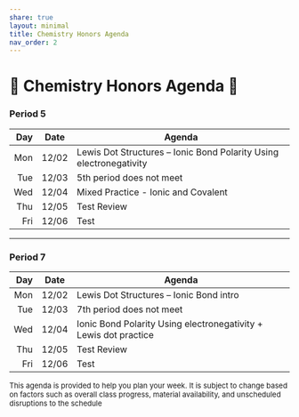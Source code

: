 ```yaml
---
share: true
layout: minimal
title: Chemistry Honors Agenda
nav_order: 2
---
```

# 🧪 Chemistry Honors Agenda 🥽

### Period 5

| Day | Date  | Agenda                                                             |
| ---:|:-----:| ------------------------------------------------------------------ |
| Mon | 12/02 | Lewis Dot Structures – Ionic Bond Polarity Using electronegativity |
| Tue | 12/03 | 5th period does not meet                                           |
| Wed | 12/04 | Mixed Practice - Ionic and Covalent                                |
| Thu | 12/05 | Test Review                                                        |
| Fri | 12/06 | Test                                                               |

-------------------------------------------------------------

### Period 7

| Day | Date  | Agenda                                                           |
| ---:|:-----:| ---------------------------------------------------------------- |
| Mon | 12/02 | Lewis Dot Structures – Ionic Bond intro                          |
| Tue | 12/03 | 7th period does not meet                                         |
| Wed | 12/04 | Ionic Bond Polarity Using electronegativity + Lewis dot practice |
| Thu | 12/05 | Test Review                                                      |
| Fri | 12/06 | Test                                                             |

<p style="font-size: small">
This agenda is provided to help you plan your week. It is subject to change based on factors such as overall class progress, material availability, and unscheduled disruptions to the schedule
</p>